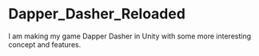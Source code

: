 # Dapper_Dasher_Reloaded
I am making my game Dapper Dasher in Unity with some more interesting concept and features.
